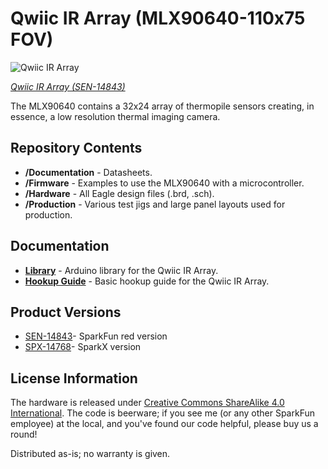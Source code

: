 Qwiic IR Array (MLX90640-110x75 FOV)
==================

![Qwiic IR Array](https://cdn.sparkfun.com/r/500-500/assets/parts/1/3/1/1/3/14843-SparkFun_IR_Array_Breakout_-_110_Degree_FOV__MLX90640__Qwiic_-01.jpg)

[*Qwiic IR Array (SEN-14843)*](https://www.sparkfun.com/products/14843)

The MLX90640 contains a 32x24 array of thermopile sensors creating, in essence, a low resolution thermal imaging camera.

Repository Contents
-------------------
* **/Documentation** - Datasheets. 
* **/Firmware** - Examples to use the MLX90640 with a microcontroller.
* **/Hardware** - All Eagle design files (.brd, .sch). 
* **/Production** - Various test jigs and large panel layouts used for production.

Documentation
--------------
* **[Library](https://github.com/sparkfun/SparkFun_MLX90640_Arduino_Example)** - Arduino library for the Qwiic IR Array.
* **[Hookup Guide](https://learn.sparkfun.com/tutorials/qwiic-ir-array-mlx90640-hookup-guide)** - Basic hookup guide for the Qwiic IR Array.

Product Versions
----------------
* [SEN-14843](https://www.sparkfun.com/products/14843)- SparkFun red version
* [SPX-14768](https://www.sparkfun.com/products/14768)- SparkX version

License Information
-------------------

The hardware is released under [Creative Commons ShareAlike 4.0 International](https://creativecommons.org/licenses/by-sa/4.0/).
The code is beerware; if you see me (or any other SparkFun employee) at the local, and you've found our code helpful, please buy us a round!

Distributed as-is; no warranty is given.

